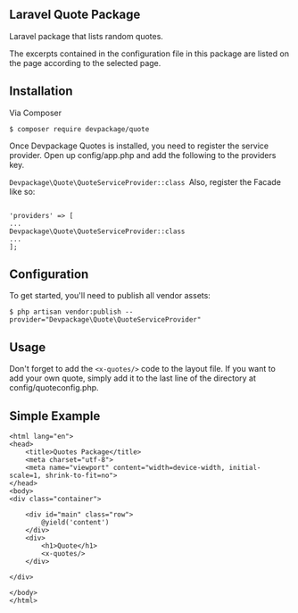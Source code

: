
## Laravel Quote Package

Laravel package that lists random quotes.

The excerpts contained in the configuration file in this package are listed on the page according to the selected page.

## Installation

Via Composer

`$ composer require devpackage/quote
`


Once Devpackage Quotes is installed, you need to register the service provider. Open up config/app.php and add the following to the providers key.

`Devpackage\Quote\QuoteServiceProvider::class
`Also, register the Facade like so:

```

'providers' => [
...
Devpackage\Quote\QuoteServiceProvider::class
...
];
```


## Configuration
To get started, you'll need to publish all vendor assets:

`$ php artisan vendor:publish --provider="Devpackage\Quote\QuoteServiceProvider"`


## Usage
Don't forget to add the `<x-quotes/>` code to the layout file.   If you want to add your own quote, simply add it to the last line of the directory at config/quoteconfig.php.

## Simple Example

```
<html lang="en">
<head>
    <title>Quotes Package</title>
    <meta charset="utf-8">
    <meta name="viewport" content="width=device-width, initial-scale=1, shrink-to-fit=no">
</head>
<body>
<div class="container">

    <div id="main" class="row">
        @yield('content')
    </div>
    <div>
        <h1>Quote</h1>
        <x-quotes/>
    </div>

</div>

</body>
</html>
```
